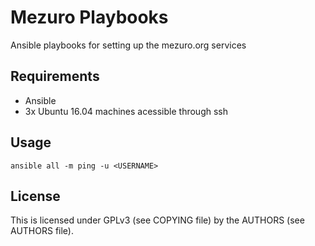 # Mezuro Playbooks

Ansible playbooks for setting up the mezuro.org services

## Requirements

* Ansible
* 3x Ubuntu 16.04 machines acessible through ssh

## Usage

`ansible all -m ping -u <USERNAME>`

## License

This is licensed under GPLv3 (see COPYING file) by the AUTHORS (see AUTHORS file).